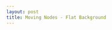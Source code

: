```yaml
---
layout: post
title: Moving Nodes - Flat Background
---
```


<style>
	#nodesContainer {
	  position: absolute;
	  top: 0;
	  left: 0;
	  width: 100%;
	  height: 100%;
	  overflow: hidden;
	}
</style>

<div id="nodesContainer"></div>

<script src="https://cdnjs.cloudflare.com/ajax/libs/jquery/3.3.1/jquery.min.js"></script>

<script>
	var pixelRatio = window.devicePixelRatio
var wWidth
var wHeight
var wArea

var nodes = new Array(Math.sqrt(wArea) / 10 | 0)

var canvas = document.createElement('canvas')
var ctx = canvas.getContext('2d')
var $container = document.getElementById('nodesContainer')

if (pixelRatio !== 1) {
  // if retina screen, scale canvas
  canvas.style.transform = 'scale(' + 1 / pixelRatio + ')'
  canvas.style.transformOrigin = '0 0'
}
canvas.id = 'nodegarden'

$container.appendChild(canvas)

init()
render()

window.addEventListener('resize', init)

function init () {
  wWidth = window.innerWidth * pixelRatio
  wHeight = window.innerHeight * pixelRatio
  wArea = wWidth * wHeight

  // calculate nodes needed
  nodes.length = Math.sqrt(wArea) / 5 | 0

  // set canvas size
  canvas.width = wWidth
  canvas.height = wHeight
  ctx.fillStyle = "#aaaaaa";
  // create nodes
  var i, len
  for (i = 0, len = nodes.length; i < len; i++) {
    if (nodes[i]) {
      continue
    }
    nodes[i] = {
      x: Math.random() * wWidth,
      y: Math.random() * wHeight,
      vx: Math.random() * 1 - 0.5,
      vy: Math.random() * 1 - 0.5,
      m: Math.random() * 1.5 + 1,
      link: null,
      pos: false
    }
  }
}

function render () {
  var distance
  var direction
  var force
  var xForce, yForce
  var xDistance, yDistance
  var i, j, nodeA, nodeB, len

  // request new animationFrame
  requestAnimationFrame(render)

  // clear canvas
  ctx.clearRect(0, 0, wWidth, wHeight)

  // update links
  for (i = 0, len = nodes.length - 1; i < len; i++) {
    for (j = i + 1; j < len + 1; j++) {
      nodeA = nodes[i]
      nodeB = nodes[j]
      xDistance = nodeB.x - nodeA.x
      yDistance = nodeB.y - nodeA.y

      // calculate distance
      distance = Math.sqrt(Math.pow(xDistance, 2) + Math.pow(yDistance, 2))

      if (distance < nodeA.m / 2 + nodeB.m / 2) {
        // collision: remove smaller or equal
        if (nodeA.m <= nodeB.m) {
          nodeA.x = Math.random() * wWidth
          nodeA.y = Math.random() * wHeight
          nodeA.vx = Math.random() * 1 - 0.5
          nodeA.vy = Math.random() * 1 - 0.5
          nodeA.m = Math.random() * 1.5 + 1
        }

        if (nodeB.m <= nodeA.m) {
          nodeB.x = Math.random() * wWidth
          nodeB.y = Math.random() * wHeight
          nodeB.vx = Math.random() * 1 - 0.5
          nodeB.vy = Math.random() * 1 - 0.5
          nodeB.m = Math.random() * 1.5 + 1
        }
        continue
      }

      if (distance > 200) {
        // distance over 200 pixels - ignore gravity
        continue
      }

      // calculate gravity direction
      direction = {
        x: xDistance / distance,
        y: yDistance / distance
      }

      // calculate gravity force
      force = (10 * nodeA.m * nodeB.m) / Math.pow(distance, 2)

      if (force > 0.025) {
        // cap force to a maximum value of 0.025
        force = 0.025
      }

      // draw gravity lines
      ctx.beginPath()
      ctx.strokeStyle = 'rgba(255,255,255,' + force * 40 + ')'
      ctx.moveTo(nodeA.x, nodeA.y)
      ctx.lineTo(nodeB.x, nodeB.y)
      ctx.stroke()

      xForce = force * direction.x
      yForce = force * direction.y

      // calculate new velocity after gravity
      var limiter = 0.1;
      if (nodeA.pos !== nodeB.pos) {
        nodeA.vx -= xForce * limiter;
        nodeA.vy -= yForce * limiter;

        nodeB.vx += xForce * limiter;
        nodeB.vy += yForce * limiter;
      } else {
        nodeA.vx += xForce * limiter;
        nodeA.vy += yForce * limiter;

        nodeB.vx -= xForce * limiter;
        nodeB.vy -= yForce * limiter;
      }
    }
  }
  // update nodes
  for (i = 0, len = nodes.length; i < len; i++) {
    ctx.beginPath()
    ctx.arc(nodes[i].x, nodes[i].y, nodes[i].m, 0, 2 * Math.PI)
    ctx.fill()

    nodes[i].x += nodes[i].vx
    nodes[i].y += nodes[i].vy

    if (nodes[i].x > wWidth + 25 || nodes[i].x < -25 || nodes[i].y > wHeight + 25 || nodes[i].y < -25) {
      // if node over screen limits - reset to a init position
      nodes[i].x = Math.random() * wWidth
      nodes[i].y = Math.random() * wHeight
      nodes[i].vx = Math.random() * 1 - 0.5
      nodes[i].vy = Math.random() * 1 - 0.5
    }
  }
}

</script>

